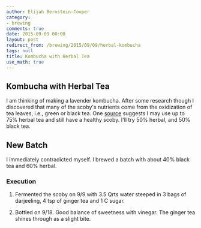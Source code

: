 ```yaml
---
author: Elijah Bernstein-Cooper
category:
- brewing
comments: true
date: 2015-09-09 00:00
layout: post
redirect_from: /brewing/2015/09/09/herbal-kombucha
tags: null
title: Kombucha with Herbal Tea
use_math: true
---
```


## Kombucha with Herbal Tea

I am thinking of making a lavender kombucha. After some research though I
discovered that many of the scoby's nutrients come from the oxidization of tea
leaves, i.e., green or black tea. One
[source](http://www.culturesforhealth.com/kombucha-ingredients) suggests I may
use up to 75% herbal tea and still have a healthy scoby. I'll try 50% herbal,
and 50% black tea.

## New Batch

I immediately contradicted myself. I brewed a batch with about 40% black tea
and 60% herbal.

### Execution

1. Fermented the scoby on 9/9 with 3.5 Qrts water steeped in 3 bags of
   darjeeling, 4 tsp of ginger tea and 1 C sugar. 

2. Bottled on 9/18. Good balance of sweetness with vinegar. The ginger tea
   shines through as a slight bite.